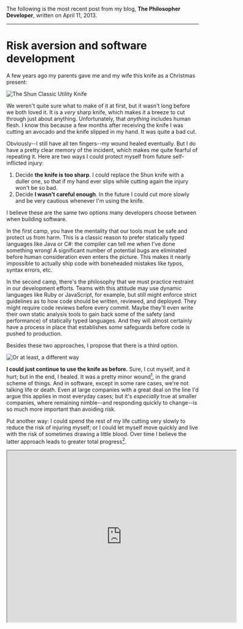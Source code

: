 The following is the most recent post from my blog, **The Philosopher Developer**, written on April 11, 2013.

***

Risk aversion and software development
======================================

A few years ago my parents gave me and my wife this knife as a Christmas present:

![The Shun Classic Utility Knife](/images/shun-utility-knife.jpg)

We weren't quite sure what to make of it at first, but it wasn't long before we both loved it. It is a *very* sharp knife, which makes it a breeze to cut through just about anything. Unfortunately, that *anything* includes human flesh. I know this because a few months after receiving the knife I was cutting an avocado and the knife slipped in my hand. It was quite a bad cut.

Obviously--I still have all ten fingers--my wound healed eventually. But I do have a pretty clear memory of the incident, which makes me quite fearful of repeating it. Here are two ways I could protect myself from future self-inflicted injury:

1. Decide **the knife is too sharp**. I could replace the Shun knife with a duller one, so that if my hand ever slips while cutting again the injury won't be so bad.
2. Decide **I wasn't careful enough**. In the future I could cut more slowly and be very cautious whenever I'm using the knife.

I believe these are the same two options many developers choose between when building software.

In the first camp, you have the mentality that our tools must be safe and protect us from harm. This is a classic reason to prefer statically typed languages like Java or C#: the compiler can tell me when I've done something wrong! A significant number of potential bugs are eliminated before human consideration even enters the picture. This makes it nearly impossible to actually ship code with boneheaded mistakes like typos, syntax errors, etc.

In the second camp, there's the philosophy that we must practice restraint in our development efforts. Teams with this attitude may use dynamic languages like Ruby or JavaScript, for example, but still might enforce strict guidelines as to how code should be written, reviewed, and deployed. They might require code reviews before every commit. Maybe they'll even write their own static analysis tools to gain back some of the safety (and performance) of statically typed languages. And they will almost certainly have a process in place that establishes *some* safeguards before code is pushed to production.

Besides these two approaches, I propose that there is a third option.

![Or at least, a *different* way](/images/better-way.gif)

**I could just continue to use the knife as before.** Sure, I cut myself, and it hurt; but in the end, I healed. It was a pretty minor wound[^minor-wound], in the grand scheme of things. And in software, except in some rare cases, we're not talking life or death. Even at large companies with a great deal on the line I'd argue this applies in most everyday cases; but it's *especially* true at smaller companies, where remaining nimble--and responding quickly to change--is so much more important than avoiding risk.

Put another way: I could spend the rest of my life cutting very slowly to reduce the risk of injuring myself; or I could let myself move quickly and live with the risk of sometimes drawing a little blood. Over time I believe the latter approach leads to greater total progress[^charter].

<iframe src="http://charter.herokuapp.com/embed/136BV6U4" style="height: 450px; width: 600px;" />

I recognize that my knife analogy starts to break down right about now, because the total amount of time we're talking about over the course of my life is pretty insignificant. If I were a professional chef, I think the literal lesson might still apply. As it happens, I'm a professional software developer; and the *figurative* lesson applies as much to those in our field as to anybody, if not more so.

I'm not saying don't be careful. Of course you could easily take this argument too far. But I suspect that many companies have already gone too far down one of the first two paths I described; and we should always remember the third option exists.

[^minor-wound]: Don't get me wrong; it was actually a very bad cut that took nearly a month to heal. But the fact remains that it *did* heal. It isn't like I lost a limb. So I maintain that, relatively speaking, it was quite minor.

[^charter]: Hey by the way, that chart was made using a tool called [Charter](http://charter.herokuapp.com), *another* one of my open source projects! (And Charter itself uses [HighTables](http://dtao.github.io/HighTables/)--that's what they call dogfooding, my friends.)
